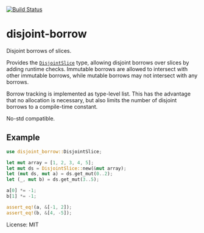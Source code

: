 [![Build Status](https://travis-ci.org/noctune/disjoint-borrow.svg?branch=master)](https://travis-ci.org/noctune/disjoint-borrow)

# disjoint-borrow

Disjoint borrows of slices.

Provides the [`DisjointSlice`](struct.DisjointSlice.html) type, allowing disjoint borrows over
slices by adding runtime checks. Immutable borrows are allowed to intersect with other immutable
borrows, while mutable borrows may not intersect with any borrows.

Borrow tracking is implemented as type-level list. This has the advantage that no allocation is
necessary, but also limits the number of disjoint borrows to a compile-time constant.

No-std compatible.

## Example

```rust
use disjoint_borrow::DisjointSlice;

let mut array = [1, 2, 3, 4, 5];
let mut ds = DisjointSlice::new(&mut array);
let (mut ds, mut a) = ds.get_mut(0..2);
let (_, mut b) = ds.get_mut(3..5);

a[0] *= -1;
b[1] *= -1;

assert_eq!(a, &[-1, 2]);
assert_eq!(b, &[4, -5]);
```

License: MIT
